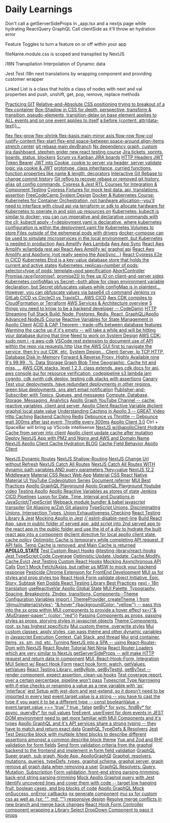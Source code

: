 # Daily Learnings

Don't call a getServerSideProps in \_app.tsx and a nextjs page while hydrating ReactQuery GraphQL Call clientSide as it'll throw an hydration error

Feature Toggles to turn a feature on or off within your app

fileName.module.css is scoped and transpiled by NextJS

i18N Transpilation Interpolation of Dynamic data

Jest Test i18n next translations by wrapping component and providing customer wrapper

Linked List is a class that holds a class of nodes with next and val properties and push, unshift, get, pop, remove, replace methods

[Practicing GIT]("https://www.youtube.com/watch?v=ElRzTuYln0M")
[Relative-and-Absolute CSS positioning trying to breakout of a flex container]("")
[Box-Shadow in CSS for depth, perspective, transform & transition, pseudo-elements, transition-delay on base element applies to ALL events and on one event applies to itself]("")
[a:before {content: attr(data-text)}... <div data-text="Hello World" />]("")
[flex flex-grow flex-shrink flex-basis main-minor axis flow-row flow-col justify-content flex-start flex-end space-between space-around align-items stretch center]("")
[git rebase main devBranch]("")
[Nx dependency graph, custom jira dashboard, stephen grider new react testing course]("")
[Jira tickets, sprints, boards, status, blockers]("")
[Scrum vs Kanban JIRA boards]("")
[HTTP Headers JWT Token Bearer]("")
[JWT into Cookie, cookie to server via header, server validate logic via cookie & JWT]("")
[prototype, class inheritance, curried functions, function properties like name & length, decorators]("")
[Interactive Git Rebase to change commit history]("")
[Git reflog to recover rebase or removed git history, alias git config commands, ]("")
[Cypress & Jest RTL Courses for Integration & Component Testing]("")
[Cypress Fixtures for mock test data: api, translations, assertion]("")
[FreeCodeCamp System Design]("https://www.youtube.com/watch?v=m8Icp_Cid5o&t=1s")
[Docker & Kubernetes Course: Kubernetes for Container Orchestration, not hardware allocation--you'll need to interface with cloud api via terraform or sdk to allocate hardware for Kubernetes to operate in and spin up resources on]("https://www.udemy.com/course/docker-kubernetes-the-practical-guide/learn/lecture/22627603#overview")
[Kubernetes: kubectl is similar to docker; you can run imperative and declarative commands with the cli; kubectl apply -f=deployment.yaml is declarative, where kubernetes configuration is within the deployment.yaml file]("")
[]("")
[Kubernetes Volumes to store Files outside of the ephemeral pods with drivers]("")
[docker-compose can be used to simulate microservices in the local environment, but Kubernetes is needed in production]("")
[Aws Amplify]("")
[Aws Lambda]("")
[Aws App Sync]("")
[React Aws Amplify w/lambda rest api ]("https://www.youtube.com/watch?v=T4MQrRDo20w")
[React Aws Amplify w/ graphql api]("https://www.youtube.com/watch?v=kqi4gPfdVHY")
[React Aws Amplify and AppSync (not really seeing the AppSync...)]("https://www.youtube.com/watch?v=OK2B8cp1EyE")
[React Cypress E2e in CICD]("https://www.youtube.com/watch?v=4_WoZfiVaKM")
[Kubernetes Etcd is a key-value database store that holds the current and active states]("")
[Kubernetes: replicas=number of pods; selector=type of pods; template=pod specification]("")
[AbortController Promise.race([promise1, promise2]) to free up IO on client-and-server sides ]("https://www.youtube.com/watch?v=TBz_yq8h2sI")
[Kubernetes configMap vs Secret--both allow for clean environment variable declaration, but Secret obfuscates values while configMap is in plaintext... However, you can obfuscate values via base64 cli command]("https://www.youtube.com/watch?v=s_o8dwzRlu4&t=4s")
[Jenkins vs GitLab CICD vs CircleCI vs TravisCI... AWS CICD]("https://aws.amazon.com/getting-started/hands-on/set-up-ci-cd-pipeline/")
[Aws CDK compiles to CloudFormation or Terraform]("https://www.youtube.com/watch?v=nlb8yo7SZ2I")
[AWS Services & Architecture overview]("https://youtu.be/FDEpdNdFglI")
[5 things you need to know to be a backend developer -- CodeDamn]("https://www.youtube.com/watch?v=ack9Eb7Hvqk")
[HTTP Streaming]("https://www.youtube.com/watch?v=CiGnubZC5cs")
[Full Stack Build: Node, Postgres, Redis, React, GraphQL/Apollo]("https://www.youtube.com/watch?v=Xisj0FJSBIs")
[Advanced NodeJS Course]("https://www.youtube.com/watch?v=qG-PLm3APSs")
[Reactive Variables for State Management in Apollo Client]("https://www.apollographql.com/docs/react/local-state/reactive-variables")
[ACID & CAP Theorem - trade-offs between database features]("")
[Warming the cache up if it's empty -- will take a while and will be hitting your database during that time]("")
[Need to work on System Design]("")
[AWS CDK: sudo npm i -g aws-cdk]("https://www.udemy.com/course/aws-typescript-cdk-serverless-react/learn/lecture/27143332#overview")
[VSCode rest extension to document use of API within the repo via requests.http]("https://marketplace.visualstudio.com/items?itemName=humao.rest-client")
[Use the AWS GUI first to navigate the service, then try out CDK, etc.]("")
[System Design... Client-Server, Ip TCP HTTP, Database Disk In-Memory]("")
[Forward & Reverse Proxy, Highly Available nine 9's 99.99...%, Data Storage Graph Blob Time Geographic, Cache hit and miss, ...]("")
[AWS CDK stacks, level 1 2 3, class extends, aws cdk docs for api, aws console gui for resource verification, codepipeline s3 lambda iam cognito, cdk synth cdk deploy, testing cdk stacks with assertions]("")
[Canary Test your deployments, have redundant deployments in other regions, green blue deployments, sns alert email notification]("")
[Publisher-and-Subscriber with Topics, Queues, and messages]("")
[Compute, Database, Storage, Messaging, Analytics]("")
[Apollo Graph YouTube Channel -- cache, reactive variables, client and server, ]("https://www.youtube.com/@ApolloGraphQL/videos")
[Apollo Client Reactive Variable @client graphql local state value]("https://www.youtube.com/watch?v=4uGgMemLPjk")
[Understanding Caching in Apollo 3 -- GREAT Video]("https://www.youtube.com/watch?v=vwpqHYuSAXE")
[Http Caching]("https://www.youtube.com/watch?v=Cy2ZJOBgk84")
[Backend Caching Redis]("https://www.youtube.com/watch?v=bP4BeUjNkXc")
[]("https://www.youtube.com/watch?v=3C_22eBWpjg")
[Debounce vs Throttle -- Debounce wait 300ms after last event; Throttle every 300ms]("")
[Apollo Client 3.0]("https://www.youtube.com/watch?v=ou0fEW1eRjc")
Ctrl + SpaceBar will bring up VScode intellisense
[NextJS w/@apolloClient Hydrate Cache from server into client]("https://www.youtube.com/watch?v=y34ym0-KZ8A")
[Apollo client update cache after mutation]("https://www.youtube.com/watch?v=ZhdGLMeXnvI")
[Deploy NextJS App with PM2 and Nginx and AWS and Domain Name]("https://www.youtube.com/watch?v=IwWQG6lEdQQ&t=6s")
[NextJS Apollo Client Cache Hydration BLOG]("https://developers.wpengine.com/blog/apollo-client-cache-rehydration-in-next-js")
[Cache Field Behavior Apollo Client]("https://www.apollographql.com/docs/react/caching/cache-field-behavior/")
[]("")

[NextJS Dynamic Routes]("https://nextjs.org/docs/routing/dynamic-routes")
[NextJS Shallow-Routing]("https://nextjs.org/docs/routing/shallow-routing")
[NextJS Change Url without Refresh]("https://stackoverflow.com/questions/62845014/change-url-without-page-refresh-next-js")
[NextJS Catch All Routes]("https://www.youtube.com/watch?v=ZHn726VDoIY")
[NextJS Catch All Routes WITH dynamic path variables AND query parameters ?key=value]("https://www.youtube.com/watch?v=btHsYY8I6Z0")
[NextJS 12.2 Middleware]("https://www.youtube.com/watch?v=fCA8nnoJrbQ")
[Material CSS React Web App]("https://mui.com/")
[Material CSS React Native]("https://reactnativepaper.com/")
[Material UI YouTube Codevolution Series]("https://www.youtube.com/watch?v=gsa2d8mLxB0&list=PLC3y8-rFHvwh-K9mDlrrcDywl7CeVL2rO&index=5")
[Document.referrer]("https://developer.mozilla.org/en-US/docs/Web/API/Document/referrer")
[MUI Best Practices]("https://blog.logrocket.com/definitive-guide-react-material/")
[Apollo GraphQL Playground]("https://www.apollographql.com/docs/apollo-server/v2/testing/graphql-playground/")
[Apolo GraphQL Playground Youtube video]("https://www.youtube.com/watch?v=o0UafBL2Vb4")
[Testing Apollo]("")
[Apollo Reactive Variables as stores of state]("")
[Jenkins CICD Pipelines]("")
[Luxon for Date, Time, Interval and Durations in JavaScript/TypeScript]("https://moment.github.io/luxon/#/")
[Webpack module bundler & babel javascript transpiler]("https://www.youtube.com/watch?v=h3LpsM42s5o&list=RDLVo9hmjdmJLMU&index=9")
[Git Aliasing w/Zsh Git aliasing]("https://www.youtube.com/watch?v=SCgBfNnle2c")
[TypeScript Unions, Discriminating Unions, Intersection Types, Union Exhaustiveness Checking]("https://www.typescriptlang.org/docs/handbook/unions-and-intersections.html")
[React Testing Library & Jest]("https://www.udemy.com/course/react-testing-library-and-jest/learn/lecture/35701630#overview")
[Mocking Apollo in Jest]("https://stackoverflow.com/questions/59829676/mocking-apolloclients-client-query-method-with-jest")
[// eslint-disable-next-line]("")
[Build React App, save in public folder of served app, add script into 2nd served app to the react app in the public folder and use the id of a div to hydrate the built react app into a component]("")
[@client directive for local apollo client state, cache policy]("")
[Optimistic Cache is temporary while completing API request, if API fails, Temp Cache is removed, and Main Cache is returned]("")
[**APOLLO_STATE**]("https://www.tabnine.com/code/javascript/functions/builtins/Window/___APOLLO_STATE__")
[Test Custom React Hooks]("https://kentcdodds.com/blog/how-to-test-custom-react-hooks")
[@testing-library/react-hooks]("https://npmtrends.com/@testing-library/react-hooks")
[Jest TypeScript Code Coverage]("https://about.codecov.io/blog/measuring-typescript-code-coverage-with-jest-and-github-actions/")
[Optimistic Update, Update, Cache.Modify, Cache.Evict]("")
[Jest Testing Custom React Hooks]("https://www.youtube.com/watch?v=qRw3qKRBW4M")
[Mocking Asynchronous API Calls]("https://www.youtube.com/watch?v=gA-uNj2FgdM")
[Don't Mock Fetch/Axios, but rather us MSW to mock your backend response]("https://www.youtube.com/watch?v=v77fjkKQTH0&t=1s")
[Pesticide Chrome Extension for FrontEnd Development]("https://chrome.google.com/webstore/detail/pesticide-for-chrome/bakpbgckdnepkmkeaiomhmfcnejndkbi")
[MUI sx for styles and prop styles too]("")
[React Hook Form validate object ]("")
[Initiative, Epic, Story, Subtask]("https://www.atlassian.com/agile/project-management/epics-stories-themes")
[Ken Dodds React Testing Library Best Practices]("https://kentcdodds.com/blog/common-mistakes-with-react-testing-library")
[next - 18n translation]("https://blog.flycode.com/step-by-step-how-to-internationalize-your-nextjs-app-with-next-translate")
[useReactiveVar Apollo Global State]("")
[MUI Palette, Typography, Spacing, Breakpoints, ZIndex, transitions, Components--Theme Configuration Variables]("https://mui.com/material-ui/customization/theming/")
[import { ThemeProvider, createTheme } from '@mui/material/styles';]("")
["&:hover":{backgroundColor: "yellow"} -- pass this into the sx prop within MUI components to provide a hover effect]("")
[sx={"& .MuiDrawer-paper": {color: "red"}}]("https://www.youtube.com/watch?v=uLSE7WtcrP0&list=PLDxCaNaYIuUlG5ZqoQzFE27CUOoQvOqnQ&index=2")
[Passing Components as props, passing styles as props, storying styles in javascript objects]("https://www.youtube.com/watch?v=4h-VWmlfJh4&list=PLDxCaNaYIuUlG5ZqoQzFE27CUOoQvOqnQ&index=6")
[Theme Components, root, sx has highest specificity]("https://mui.com/material-ui/customization/theme-components/")
[Mui custom theme, overwrite styles]("https://www.youtube.com/watch?v=xIIJfmDnvPE")
[Mui custom classes, apply styles, can pass theme and other dynamic variables in]("https://www.youtube.com/watch?v=sTdt2cJS2dg")
[Javascript Execution Context, Call Stack, and thread]("https://www.youtube.com/watch?v=exrc_rLj5iw")
[Mui grid container, items, xs, sm, md, etc. ]("https://www.youtube.com/watch?v=GYTN5JdkLSQ&list=PL4cUxeGkcC9gjxLvV4VEkZ6H6H4yWuS58&index=10")
[Turning NextJS into a SPA -- using React-Router-Dom with NextJS]("https://colinhacks.com/essays/building-a-spa-with-nextjs")
[React Router Tutorial Net Ninja]("https://www.youtube.com/watch?v=OMQ2QARHPo0&list=PL4cUxeGkcC9iVKmtNuCeIswnQ97in2GGf")
[React Router Loaders which are very similar to NextJs getServerSideProps -- will make HTTP request and return data in component]("https://www.youtube.com/watch?v=K-bxVELldCc&list=PL4cUxeGkcC9iVKmtNuCeIswnQ97in2GGf&index=6&pp=iAQB")
[MUI, React-Hook-Form, Integration]("https://www.youtube.com/watch?v=sD9fZxMO1us&list=PLC3y8-rFHvwjmgBr1327BA5bVXoQH-w5s&index=31")
[MUI Select w/ React Hook Form]("https://stackblitz.com/edit/react-hook-form-mui-select?file=index.js")
[react hook form: watch, getValues, setValues]("")
[React Testing Library: getByRole, getByTestId, getByText -- render component, expect assertion, clean-up hooks]("")
[Test coverage report, over a certain percentage, pipeline won't pass]("")
[Typescript Type Narrowing with if-else checks or renaming a value as a new variable with 'as' 'interface']("")
[jest Setup with jest-dom and jest-extend, so it doesn't need to be imported in every test]("")
[event.target.value is a string -- you have to cast the type if you want it to be a different type -- const booleanValue = event.target.value === 'true' ? true : false]("")
[getBy* for sync, findBy* for async, queryBy\* for null values]("")
[fireEvent, userEvent for dom events in JEST DOM environment]("")
[need to get more familiar with MUI Components and it's types]("")
[Apollo GraphQL and it's API services share a strong typing -- they have to match and return exact data]("")
[GraphQL TypeDefs & Resolvers]("")
[Jest Test Describe block with multiple it/test blocks to describe different assertions amongst a common describe block theme]("")
[Yup and Zod and RHF validation for form fields]("")
[Send form validation criteria from the graphql backend to the frontend and implement in form field validation]("")
[GraphQL Super graph, sub graph, Node App, ApolloGraphQl]("")
[Graphql: resolvers, mutations, queries, typeDefs, types, graphql schema, graphql server, graph remove all graph data when removing a user]("")
[GraphQL Resolvers: Query, Mutation, Subscription]("")
[Form validation, front-end string parsing-trimming, back-end string parsing-trimming]("")
[Mock Apollo Graphql query with Jest]("")
[Identify uncovered lines and cover them with code -- target low hanging fruit, boolean cases, and big blocks of code]("")
[Apollo GraphQL Mock onSuccess, onError callbacks]("")
[nx generate component]("")
[mui sx for custom css as well as {sx: "", md: ""} responsive design]("")
[Resolve merge conflicts in new branch and merge back changes]("")
[React Hook Form Controller component wrapping a Library Select DropDown Component to pass it props]("")
